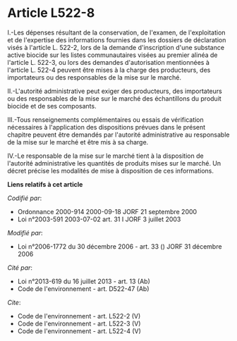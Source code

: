 # Article L522-8

I.-Les dépenses résultant de la conservation, de l'examen, de l'exploitation et de l'expertise des informations fournies dans
les dossiers de déclaration visés à l'article L. 522-2, lors de la demande d'inscription d'une substance active biocide sur
les listes communautaires visées au premier alinéa de l'article L. 522-3, ou lors des demandes d'autorisation mentionnées à
l'article L. 522-4 peuvent être mises à la charge des producteurs, des importateurs ou des responsables de la mise sur le
marché. 

II.-L'autorité administrative peut exiger des producteurs, des importateurs ou des responsables de la mise sur le marché des
échantillons du produit biocide et de ses composants. 

III.-Tous renseignements complémentaires ou essais de vérification nécessaires à l'application des dispositions prévues dans
le présent chapitre peuvent être demandés par l'autorité administrative au responsable de la mise sur le marché et être mis à
sa charge. 

IV.-Le responsable de la mise sur le marché tient à la disposition de l'autorité administrative les quantités de produits
mises sur le marché. Un décret précise les modalités de mise à disposition de ces informations.

**Liens relatifs à cet article**

_Codifié par_:

  - Ordonnance 2000-914 2000-09-18 JORF 21 septembre 2000
  - Loi n°2003-591 2003-07-02 art. 31 I JORF 3 juillet 2003

_Modifié par_:

  - Loi n°2006-1772 du 30 décembre 2006 - art. 33 () JORF 31 décembre 2006

_Cité par_:

  - Loi n°2013-619 du 16 juillet 2013 - art. 13 (Ab)
  - Code de l'environnement - art. D522-47 (Ab)

_Cite_:

  - Code de l'environnement - art. L522-2 (V)
  - Code de l'environnement - art. L522-3 (V)
  - Code de l'environnement - art. L522-4 (V)
